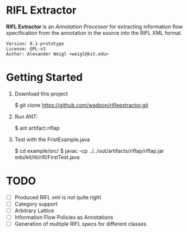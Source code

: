 RIFL Extractor
==============

**RIFL Extractor** is an *Annotation Processor* for extracting information flow specification from the annotation in the source
 into the RIFL XML format. 
 
    Version: 0.1-prototype
    License: GPL-v3
    Author: Alexander Weigl <weigl@kit.edu>
 
 
Getting Started
===============

1. Download this project

    $ git clone https://github.com/wadoon/rifleextractor.git
   
2. Run ANT:

    $ ant artifact.riflap
     
3. Test with the FristExample.java
    
    $ cd example/src/
    $ javac -cp ../../out/artifacts/riflap/riflap.jar edu/kit/iti/rifl/FirstTest.java
    

TODO 
====

* [ ] Produced RIFL xml is not quite right
* [ ] Category support
* [ ] Arbitrary Lattice
* [ ] Information Flow Policies as Annotations
* [ ] Generation of multiple RIFL specs for different classes